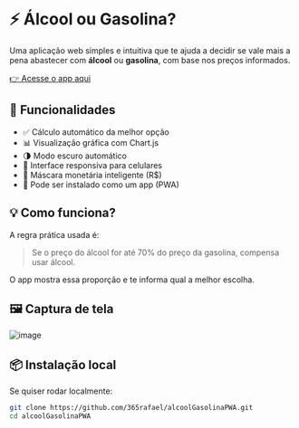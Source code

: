 # ⚡ Álcool ou Gasolina?

Uma aplicação web simples e intuitiva que te ajuda a decidir se vale mais a pena abastecer com **álcool** ou **gasolina**, com base nos preços informados.

[👉 Acesse o app aqui](https://365rafael.github.io/alcoolGasolinaPWA/)

## 🚀 Funcionalidades

- ✅ Cálculo automático da melhor opção
- 📊 Visualização gráfica com Chart.js
- 🌗 Modo escuro automático
- 📱 Interface responsiva para celulares
- 🧠 Máscara monetária inteligente (R$)
- 📲 Pode ser instalado como um app (PWA)

## 💡 Como funciona?

A regra prática usada é:
> Se o preço do álcool for até 70% do preço da gasolina, compensa usar álcool.

O app mostra essa proporção e te informa qual a melhor escolha.

## 🖼️ Captura de tela

![image](https://github.com/user-attachments/assets/2990dfdb-3dbe-461d-9b5a-2f422a175bc2)


## 📦 Instalação local

Se quiser rodar localmente:

```bash
git clone https://github.com/365rafael/alcoolGasolinaPWA.git
cd alcoolGasolinaPWA
